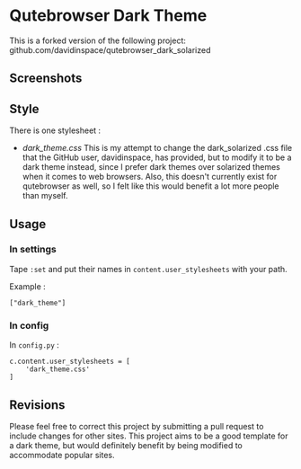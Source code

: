 # Qutebrowser Dark Theme

This is a forked version of the following project:
github.com/davidinspace/qutebrowser_dark_solarized

## Screenshots

## Style

There is one stylesheet :
- *dark_theme.css* This is my attempt to change the dark_solarized .css file that the GitHub user, davidinspace, has provided, but to modify it to be a dark theme instead, since I prefer dark themes over solarized themes when it comes to web browsers. Also, this doesn't currently exist for qutebrowser as well, so I felt like this would benefit a lot more people than myself.

## Usage

### In settings

Tape `:set` and put their names in `content.user_stylesheets` with your path.

Example :

```
["dark_theme"]

```

### In config

In `config.py` :

```
c.content.user_stylesheets = [
    'dark_theme.css'
]
```

## Revisions

Please feel free to correct this project by submitting a pull request to include changes for other sites. This project aims to be a good template for a dark theme, but would definitely benefit by being modified to accommodate popular sites.
